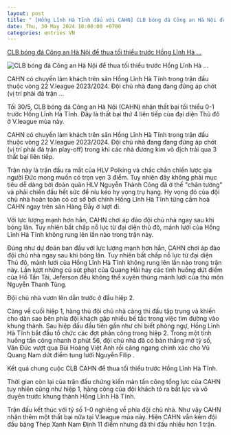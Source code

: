 ```yaml
---
layout: post
title: " [Hồng Lĩnh Hà Tĩnh đấu với CAHN] CLB bóng đá Công an Hà Nội để thua tối thiểu trước Hồng Lĩnh Hà ..."
date: Thu, 30 May 2024 18:00:00 +0700
categories: entries VN
---
```

[CLB bóng đá Công an Hà Nội để thua tối thiểu trước Hồng Lĩnh Hà ...](https://cand.com.vn/the-thao/clb-bong-da-cong-an-ha-noi-de-thua-toi-thieu-truoc-hong-linh-ha-tinh-i732863/)

![CLB bóng đá Công an Hà Nội để thua tối thiểu trước Hồng Lĩnh Hà ...](https://img.cand.com.vn/NewFiles/Images/2024/05/30/7f38ca3fd4ee74b02dff13-1717075297122.jpg)

CAHN có chuyến làm khách trên sân Hồng Lĩnh Hà Tĩnh trong trận đấu thuộc vòng 22 V.league 2023/2024. Đội chủ nhà đang đang đứng áp chót (vị trí phải đá trận ...

Tối 30/5, CLB bóng đá Công an Hà Nội (CAHN) nhận thất bại tối thiểu 0-1 trước Hồng Lĩnh Hà Tĩnh. Đây là thất bại thứ 4 liên tiếp của đại diện Thủ đô ở V.league mùa này.

CAHN có chuyến làm khách trên sân Hồng Lĩnh Hà Tĩnh trong trận đấu thuộc vòng 22 V.league 2023/2024. Đội chủ nhà đang đang đứng áp chót (vị trí phải đá trận play-off) trong khi các nhà đương kim vô địch trải qua 3 thất bại liên tiếp.

Trận này là trận đấu ra mắt của HLV Polking và chắc chắn chiến lược gia người Đức mong muốn có trọn vẹn 3 điểm. Tuy nhiên đây không phải mục tiêu dễ dàng bởi đoàn quân HLV Nguyễn Thành Công đã ở thế "chân tường" và phải chiến đấu hết sức để níu kéo hy vọng trụ hạng. Hy vọng đó của đội chủ nhà hoàn toàn có cơ sở bởi chính Hồng Lĩnh Hà Tĩnh từng cầm hoà CAHN ngay trên sân Hàng Đẫy ở lượt đi.

Với lực lượng mạnh hơn hẳn, CAHN chơi áp đảo đội chủ nhà ngay sau khi bóng lăn. Tuy nhiên bất chấp nỗ lực từ đại diện thủ đô, mảnh lưới của Hồng Lĩnh Hà Tĩnh không rung lên lần nào trong trận này.

Đúng như dự đoán ban đầu với lực lượng mạnh hơn hẳn, CAHN chơi áp đảo đội chủ nhà ngay sau khi bóng lăn. Tuy nhiên bất chấp nỗ lực từ đại diện Thủ đô, mảnh lưới của Hồng Lĩnh Hà Tĩnh không rung lên lần nào trong trận này. Lần lượt những cú sút phạt của Quang Hải hay các tình huống dứt điểm của Hồ Tấn Tài, Jeferson đều không thể xuyên thủng mảnh lưới của thủ môn Nguyễn Thanh Tùng.

Đội chủ nhà vươn lên dẫn trước ở đầu hiệp 2.

Càng về cuối hiệp 1, hàng thủ đội chủ nhà càng thi đấu tập trung và khiến cho dàn sao bên phía đội khách gặp nhiều bế tắc trong việc tìm đường vào khung thành. Sau hiệp đấu đầu tiên gần như chỉ biết phòng ngự, Hồng Lĩnh Hà Tĩnh bắt đầu tổ chức các đợt phản công trong hiệp 2. Trong một tình huống tấn công nhanh ở phút 56, đội chủ nhà đã có bàn thắng mở tỷ số, Văn Đức vượt qua Bùi Hoàng Việt Anh rồi căng ngang chính xác cho Vũ Quang Nam dứt điểm tung lưới Nguyễn Filip .

Kết quả chung cuộc CLB CAHN để thua tối thiểu trước Hồng Lĩnh Hà Tĩnh.

Thời gian còn lại của trận đấu chứng kiến màn tấn công tổng lực của CAHN tuy nhiên cũng như hiệp 1, hàng công của đội khách tỏ ra bất lực và vô duyên trước khung thành Hồng Lĩnh Hà Tĩnh.

Trận đấu kết thúc với tỷ số 1-0 nghiêng về phía đội chủ nhà. Như vậy CAHN nhận thêm một thất bại nữa tại V.league mùa này. Hiện CAHN vẫn kém đội đầu bảng Thép Xanh Nam Định 11 điểm nhưng đã thi đấu nhiều hơn 1 trận.

